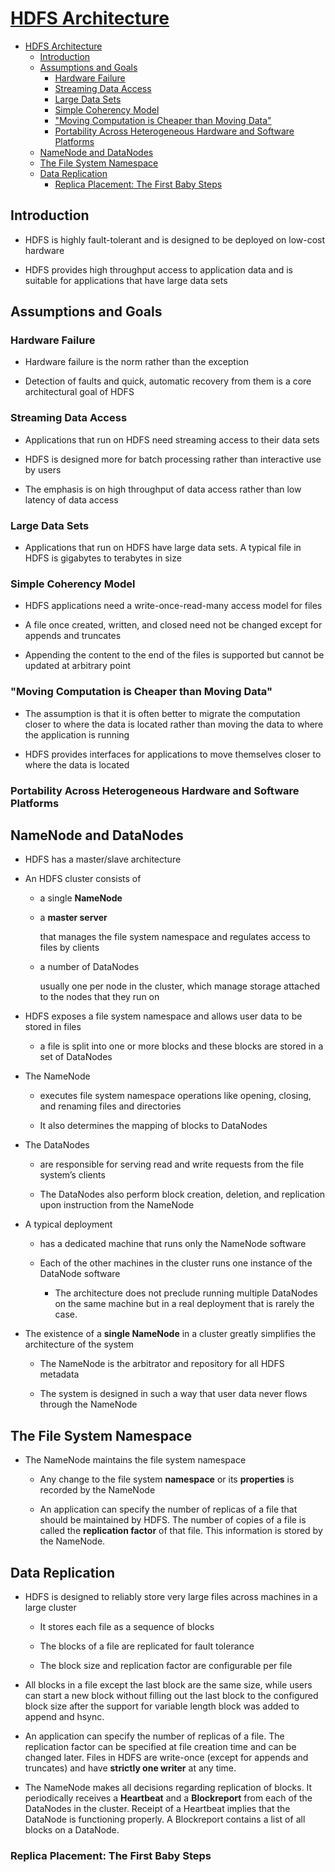 # [HDFS Architecture](https://hadoop.apache.org/docs/r3.2.2/hadoop-project-dist/hadoop-hdfs/HdfsDesign.html)

- [HDFS Architecture](#hdfs-architecture)
	- [Introduction](#introduction)
	- [Assumptions and Goals](#assumptions-and-goals)
		- [Hardware Failure](#hardware-failure)
		- [Streaming Data Access](#streaming-data-access)
		- [Large Data Sets](#large-data-sets)
		- [Simple Coherency Model](#simple-coherency-model)
		- ["Moving Computation is Cheaper than Moving Data"](#moving-computation-is-cheaper-than-moving-data)
		- [Portability Across Heterogeneous Hardware and Software Platforms](#portability-across-heterogeneous-hardware-and-software-platforms)
	- [NameNode and DataNodes](#namenode-and-datanodes)
	- [The File System Namespace](#the-file-system-namespace)
	- [Data Replication](#data-replication)
		- [Replica Placement: The First Baby Steps](#replica-placement-the-first-baby-steps)

## Introduction

- HDFS is highly fault-tolerant and is designed to be deployed on low-cost hardware

- HDFS provides high throughput access to application data and is suitable for applications that have large data sets

## Assumptions and Goals

### Hardware Failure

- Hardware failure is the norm rather than the exception

- Detection of faults and quick, automatic recovery from them is a core architectural goal of HDFS

### Streaming Data Access

- Applications that run on HDFS need streaming access to their data sets

- HDFS is designed more for batch processing rather than interactive use by users

- The emphasis is on high throughput of data access rather than low latency of data access

### Large Data Sets

- Applications that run on HDFS have large data sets. A typical file in HDFS is gigabytes to terabytes in size

### Simple Coherency Model

- HDFS applications need a write-once-read-many access model for files

- A file once created, written, and closed need not be changed except for appends and truncates

- Appending the content to the end of the files is supported but cannot be updated at arbitrary point

### "Moving Computation is Cheaper than Moving Data"

- The assumption is that it is often better to migrate the computation closer to where the data is located rather than moving the data to where the application is running

- HDFS provides interfaces for applications to move themselves closer to where the data is located

### Portability Across Heterogeneous Hardware and Software Platforms

## NameNode and DataNodes

- HDFS has a master/slave architecture

- An HDFS cluster consists of

  - a single **NameNode**

  - a **master server**

    that manages the file system namespace and regulates access to files by clients

  - a number of DataNodes

    usually one per node in the cluster, which manage storage attached to the nodes that they run on

- HDFS exposes a file system namespace and allows user data to be stored in files

  - a file is split into one or more blocks and these blocks are stored in a set of DataNodes

- The NameNode

  - executes file system namespace operations like opening, closing, and renaming files and directories

  - It also determines the mapping of blocks to DataNodes

- The DataNodes

  - are responsible for serving read and write requests from the file system’s clients

  - The DataNodes also perform block creation, deletion, and replication upon instruction from the NameNode

- A typical deployment

  - has a dedicated machine that runs only the NameNode software

  - Each of the other machines in the cluster runs one instance of the DataNode software

    - The architecture does not preclude running multiple DataNodes on the same machine but in a real deployment that is rarely the case.

- The existence of a **single NameNode** in a cluster greatly simplifies the architecture of the system

  - The NameNode is the arbitrator and repository for all HDFS metadata

  - The system is designed in such a way that user data never flows through the NameNode

## The File System Namespace

- The NameNode maintains the file system namespace

  - Any change to the file system **namespace** or its **properties** is recorded by the NameNode

  - An application can specify the number of replicas of a file that should be maintained by HDFS. The number of copies of a file is called the **replication factor** of that file. This information is stored by the NameNode.

## Data Replication

- HDFS is designed to reliably store very large files across machines in a large cluster

  - It stores each file as a sequence of blocks

  - The blocks of a file are replicated for fault tolerance

  - The block size and replication factor are configurable per file

- All blocks in a file except the last block are the same size, while users can start a new block without filling out the last block to the configured block size after the support for variable length block was added to append and hsync.

- An application can specify the number of replicas of a file. The replication factor can be specified at file creation time and can be changed later. Files in HDFS are write-once (except for appends and truncates) and have **strictly one writer** at any time.

- The NameNode makes all decisions regarding replication of blocks. It periodically receives a **Heartbeat** and a **Blockreport** from each of the DataNodes in the cluster. Receipt of a Heartbeat implies that the DataNode is functioning properly. A Blockreport contains a list of all blocks on a DataNode.

### Replica Placement: The First Baby Steps






